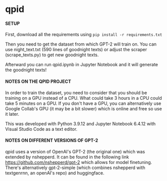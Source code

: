 # qpid

#### SETUP
First, download all the requirements using
  `pip install -r requirements.txt`

Then you need to get the dataset from which GPT-2 will train on. You can use night_text.txt (590 lines of goodnight texts) or adjust the scraper (scrape_texts.py) to get new goodnight texts.

Afterward you can run qpid.ipynb in Jupyter Notebook and it will generate the goodnight texts!

#### NOTES ON THE QPID PROJECT
In order to train the dataset, you need to consider that you should be training on a GPU instead of a CPU. What could take 3 hours in a CPU could take 5 minutes on a GPU. If you don't have a GPU, you can alternatively use Google Collab's GPU (it may be a bit slower) which is online and free so use it later.

This was developed with Python 3.9.12 and Jupyter Notebook 6.4.12 with Visual Studio Code as a text editor.

#### NOTES ON DIFFERENT VERSIONS OF GPT-2
qpid uses a version of OpenAI's GPT-2 (the original one) which was extended by nshepperd. It can be found in the following link https://github.com/nshepperd/gpt-2 which allows for model finetuning. There's alternatively gpt-2-simple (which combines nshepperd with textgenrnn, an openAI's repo) and huggingface.
